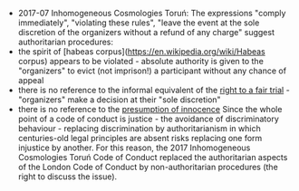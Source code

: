  * 2017-07 Inhomogeneous Cosmologies Toruń: The expressions "comply immediately", "violating these rules", "leave the event at the sole discretion of the organizers without a refund of any charge" suggest authoritarian procedures:
  * the spirit of [habeas corpus](https://en.wikipedia.org/wiki/Habeas corpus) appears to be violated - absolute authority is given to the "organizers" to evict (not imprison!) a participant without any chance of appeal
  * there is no reference to the informal equivalent of the [right to a fair trial](https://en.wikipedia.org/wiki/Right_to_a_fair_trial) - "organizers" make a decision at their "sole discretion"
  * there is no reference to the [presumption of innocence](https://en.wikipedia.org/wiki/Presumption_of_innocence)
 Since the whole point of a code of conduct is justice - the avoidance of discriminatory behaviour - replacing discrimination by authoritarianism in which centuries-old legal principles are absent risks replacing one form injustice by another. For this reason, the 2017 Inhomogeneous Cosmologies Toruń Code of Conduct replaced the authoritarian aspects of the London Code of Conduct by non-authoritarian procedures (the right to discuss the issue).
